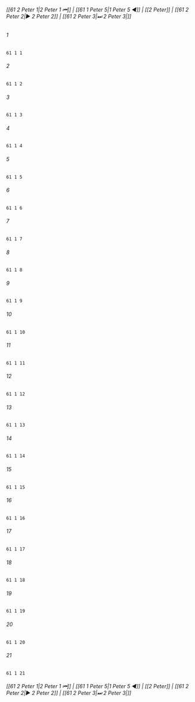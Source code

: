 
###### [[61 2 Peter 1|2 Peter 1 ⏮]] | [[61 1 Peter 5|1 Peter 5 ◀]] | [[2 Peter]] | [[61 2 Peter 2|▶ 2 Peter 2]] | [[61 2 Peter 3|⏭ 2 Peter 3|]]

###### 1
``` verse
61 1 1 
```
###### 2
``` verse
61 1 2 
```
###### 3
``` verse
61 1 3 
```
###### 4
``` verse
61 1 4 
```
###### 5
``` verse
61 1 5 
```
###### 6
``` verse
61 1 6 
```
###### 7
``` verse
61 1 7 
```
###### 8
``` verse
61 1 8 
```
###### 9
``` verse
61 1 9 
```
###### 10
``` verse
61 1 10 
```
###### 11
``` verse
61 1 11 
```
###### 12
``` verse
61 1 12 
```
###### 13
``` verse
61 1 13 
```
###### 14
``` verse
61 1 14 
```
###### 15
``` verse
61 1 15 
```
###### 16
``` verse
61 1 16 
```
###### 17
``` verse
61 1 17 
```
###### 18
``` verse
61 1 18 
```
###### 19
``` verse
61 1 19 
```
###### 20
``` verse
61 1 20 
```
###### 21
``` verse
61 1 21 
```

###### [[61 2 Peter 1|2 Peter 1 ⏮]] | [[61 1 Peter 5|1 Peter 5 ◀]] | [[2 Peter]] | [[61 2 Peter 2|▶ 2 Peter 2]] | [[61 2 Peter 3|⏭ 2 Peter 3|]]


